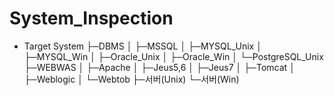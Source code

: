 # System_Inspection

* Target System
├─DBMS
│  ├─MSSQL
│  ├─MYSQL_Unix
│  ├─MYSQL_Win
│  ├─Oracle_Unix
│  ├─Oracle_Win
│  └─PostgreSQL_Unix
├─WEBWAS
│  ├─Apache
│  ├─Jeus5,6
│  ├─Jeus7
│  ├─Tomcat
│  ├─Weblogic
│  └─Webtob
├─서버(Unix)
└─서버(Win)